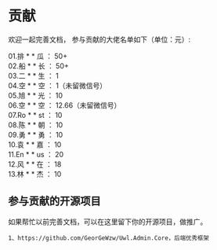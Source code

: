# 贡献


欢迎一起完善文档，
参与贡献的大佬名单如下（单位：元）:


01.排 * * 瓜    ：  50+  
02.船 * * 长    ：  50+  
03.二 * * 生    ：  1  
04.空 * * 空    ：  1（未留微信号）  
05.旭 * * 光    ：  10  
06.空 * * 空    ：  12.66（未留微信号）  
07.Ro * * st    ：  10  
08.陈 * * 朝    ：  10  
09.勇 * * 勇    ：  10   
10.袁 * * 嘉    ：  10   
11.En * * us    ：  20   
12.风 * * 在    ：  18   
13.林 * * 杰    ：  10   

  
    


## 参与贡献的开源项目

如果帮忙以前完善文档，可以在这里留下你的开源项目，做推广。

```
1、https://github.com/GeorGeWzw/Uwl.Admin.Core，后端优秀框架  


```